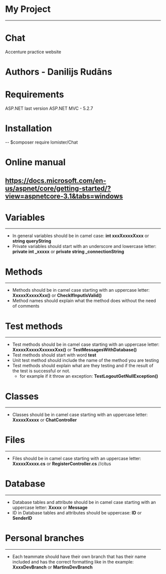 # My Project
----
# Chat
Accenture practice website

# Authors - Danilijs Rudāns

# Requirements

ASP.NET last version
ASP.NET MVC - 5.2.7

# Installation

-- $composer require lomister/Chat

# Online manual

https://docs.microsoft.com/en-us/aspnet/core/getting-started/?view=aspnetcore-3.1&tabs=windows
---------------------------------------------------------------------------------------------------------------
# Variables
----
- In general variables should be in camel case: **int xxxXxxxxXxxx** or **string queryString**
- Private variables should start with an underscore and lowercase letter: **private int _xxxxx** or **private string _connectionString**

# Methods
----
- Methods should be in camel case starting with an uppercase letter: **XxxxxXxxxxXxx()** or **CheckIfInputIsValid()**
- Method names should explain what the method does without the need of comments 

# Test methods
----
- Test methods should be in camel case starting with an uppercase letter: **XxxxxXxxxxXxxxxxXxx()** or **TestMessagesWithDatabase()**
- Test methods should start with word **test**
- Unit test method should include the name of the method you are testing
- Test methods should explain what are they testing and if the result of the test is successful or not. 
   - for example if it throw an exception: **TestLogoutGetNullException()**

# Classes
----
- Classes should be in camel case starting with an uppercase letter: **XxxxxXxxxx** or **ChatController**

# Files
----
- Files should be in camel case starting with an uppercase letter: **XxxxxXxxxx.cs** or **RegisterController.cs**
//citus

# Database
----
- Database tables and attribute should be in camel case starting with an uppercase letter: **Xxxxx** or **Message**
- ID in Database tables and attributes should be uppercase: **ID** or **SenderID**

# Personal branches
----
- Each teammate should have their own branch that has their name included and has the correct formatting like in the example: **XxxxDevBranch** or **MartinsDevBranch**
